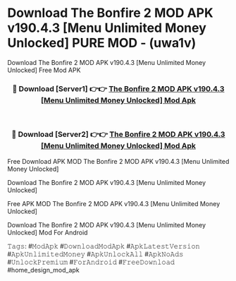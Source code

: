# Download The Bonfire 2 MOD APK v190.4.3 [Menu Unlimited Money Unlocked] PURE MOD - (uwa1v)
Download The Bonfire 2 MOD APK v190.4.3 [Menu Unlimited Money Unlocked] Free Mod APK

<div align="center">
<h3>🔴 Download [Server1] 👉👉 <a href="https://apk-comot.site?title=The_Bonfire_2_MOD_APK_v190.4.3_[Menu_Unlimited_Money_Unlocked]">The Bonfire 2 MOD APK v190.4.3 [Menu Unlimited Money Unlocked] Mod Apk</a></h3><br>

<h3>🔴 Download [Server2] 👉👉 <a href="https://apk-comot.site?title=The_Bonfire_2_MOD_APK_v190.4.3_[Menu_Unlimited_Money_Unlocked]">The Bonfire 2 MOD APK v190.4.3 [Menu Unlimited Money Unlocked] Mod Apk</a></h3>
</div>


Free Download APK MOD The Bonfire 2 MOD APK v190.4.3 [Menu Unlimited Money Unlocked]

Download The Bonfire 2 MOD APK v190.4.3 [Menu Unlimited Money Unlocked] 

Free APK MOD The Bonfire 2 MOD APK v190.4.3 [Menu Unlimited Money Unlocked] 

Download The Bonfire 2 MOD APK v190.4.3 [Menu Unlimited Money Unlocked] Mod For Android

𝚃𝚊𝚐𝚜: #𝙼𝚘𝚍𝙰𝚙𝚔 #𝙳𝚘𝚠𝚗𝚕𝚘𝚊𝚍𝙼𝚘𝚍𝙰𝚙𝚔 #𝙰𝚙𝚔𝙻𝚊𝚝𝚎𝚜𝚝𝚅𝚎𝚛𝚜𝚒𝚘𝚗 #𝙰𝚙𝚔𝚄𝚗𝚕𝚒𝚖𝚒𝚝𝚎𝚍𝙼𝚘𝚗𝚎𝚢 #𝙰𝚙𝚔𝚄𝚗𝚕𝚘𝚌𝚔𝙰𝚕𝚕 #𝙰𝚙𝚔𝙽𝚘𝙰𝚍𝚜 #𝚄𝚗𝚕𝚘𝚌𝚔𝙿𝚛𝚎𝚖𝚒𝚞𝚖 #𝙵𝚘𝚛𝙰𝚗𝚍𝚛𝚘𝚒𝚍 #𝙵𝚛𝚎𝚎𝙳𝚘𝚠𝚗𝚕𝚘𝚊𝚍 #home_design_mod_apk